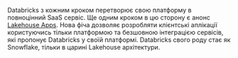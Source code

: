 Databricks з кожним кроком перетворює свою платформу в повноцінний SaaS сервіс. Ще одним кроком в цю сторону є анонс [Lakehouse Apps](https://www.databricks.com/blog/introducing-lakehouse-apps). Нова фіча дозволяє розробляти клієнтські аплікації користуючись тільки платформою та безшовною інтеграцією сервісів, які пропонує Databricks у своїй платформі. Databricks свого роду стає як Snowflake, тільки в царині Lakehouse архітектури.